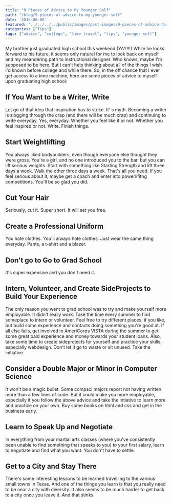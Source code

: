 ```yaml
---
title: "9 Pieces of Advice to My Younger Self"
path: "/blog/9-pieces-of-advice-to-my-younger-self"
date: '2015-06-08'
featured: "../../../../public/images/post-images/9-pieces-of-advice-to-my.png"
categories: ["Tips"]
tags: ["advice", "college", "time travel", "tips", "younger self"]
---
```


My brother just graduated high school this weekend (YAY!!!) While he looks forward to his future, it seems only natural for me to look back on myself and my meandering path to instructional designer. Who knows, maybe I'm supposed to be here. But I can't help thinking about all of the things I wish I'd known before college and while there. So, in the off chance that I ever get access to a time machine, here are some pieces of advice to myself upon graduating high school:

## If You Want to be a Writer, Write

Let go of that idea that inspiration has to strike. It' s myth. Becoming a writer is slogging through the crap (and there will be much crap) and continuing to write everyday. Yes, everyday. Whether you feel like it or not. Whether you feel inspired or not. Write. Finish things.

## Start Weightlifting

You always liked bodybuilders, even though everyone else thought they were gross. You're a girl, and no one introduced you to the bar, but you can lift serious weights. Start with something like Starting Strength and lift three days a week. Walk the other three days a week. That's all you need. If you feel serious about it, maybe get a coach and enter into powerlifitng competitions. You'll be so glad you did.

## Cut Your Hair

Seriously, cut it. Super short. It will set you free.

## Create a Professional Uniform

You hate clothes. You'll always hate clothes. Just wear the same thing everyday. Pants, a t-shirt and a blazer.

## Don't go to Go to Grad School

It's super expensive and you don't need it.

## Intern, Volunteer, and Create SideProjects to Build Your Experience

The only reason you went to grad school was to try and make yourself more employable. It didn't really work. Take the time every summer to find someplace to intern or volunteer. Feel free to try different places, if you like, but build some experience and contacts doing something you're good at. If all else fails, get involved in AmeriCorps VISTA during the summer to get some great paid experience and money towards your student loans. Also, take some time to create sideprojects for yourself and practice your skills, especially webdesign. Don't let it go to waste or sit unused. Take the initiative.

## Consider a Double Major or Minor in Computer Science

It won't be a magic bullet. Some compsci majors report not having written more than a few lines of code. But it could make you more employable, especially if you follow the above advice and take the intiative to learn more and practice on your own. Buy some books on html and css and get in the business early.

## Learn to Speak Up and Negotiate

In everything from your martial arts classes (where you've consistently been unable to find something that speaks to you) to your first salary, learn to negotiate and find what you want. You don't have to settle.

## Get to a City and Stay There

There's some interesting lessons to be learned travelling to the various small towns in Texas. And one of the things you learn is that you really need to be near a city with diversity. It also seems to be much harder to get back to a city once you leave it. And that stinks.

